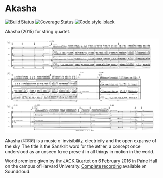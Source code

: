 Akasha
======

[![Build Status](https://travis-ci.org/trevorbaca/akasha.svg?branch=master)](https://travis-ci.org/trevorbaca/akasha)
[![Coverage Status](https://coveralls.io/repos/github/trevorbaca/akasha/badge.svg?branch=master)](https://coveralls.io/github/trevorbaca/akasha?branch=master)
[![Code style: black](https://img.shields.io/badge/code%20style-black-000000.svg)](https://github.com/ambv/black)

Akasha (2015) for string quartet.

![Akasha page 7](akasha.png)

Akasha (आकाश) is a music of invisibility, electricity and the open expanse of
the sky. The title is the Sanskrit word for the æther, a concept once
understood as an unseen force present in all things in motion in the world. 

World premiere given by the [JACK Quartet](http:/jackquartet.com) on 6 February
2016 in Paine Hall on the campus of Harvard University. [Complete
recording](https://soundcloud.com/trevorbaca/akasha) available on Soundcloud.
